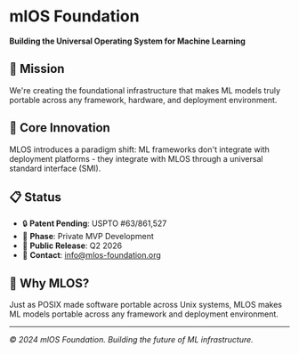 # mlOS Foundation

**Building the Universal Operating System for Machine Learning**

## 🎯 Mission

We're creating the foundational infrastructure that makes ML models truly portable across any framework, hardware, and deployment environment.

## 🔬 Core Innovation

MLOS introduces a paradigm shift: ML frameworks don't integrate with deployment platforms - they integrate with MLOS through a universal standard interface (SMI).

## 📋 Status

- 🔒 **Patent Pending**: USPTO #63/861,527
- 🚧 **Phase**: Private MVP Development
- 📅 **Public Release**: Q2 2026
- 📧 **Contact**: info@mlos-foundation.org

## 🌟 Why MLOS?

Just as POSIX made software portable across Unix systems, MLOS makes ML models portable across any framework and deployment environment.

---

*© 2024 mlOS Foundation. Building the future of ML infrastructure.*
